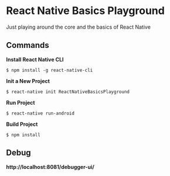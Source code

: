 # React Native Basics Playground

Just playing around the core and the basics of React Native

## Commands 

**Install React Native CLI**

`$ npm install -g react-native-cli
`

**Init a New Project**

`$ react-native init ReactNativeBasicsPlayground
`

**Run Project**

`$ react-native run-android
`

**Build Project**

`$ npm install
`

## Debug

__http://localhost:8081/debugger-ui/__